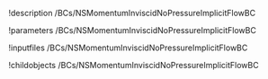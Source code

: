 !description /BCs/NSMomentumInviscidNoPressureImplicitFlowBC

!parameters /BCs/NSMomentumInviscidNoPressureImplicitFlowBC

!inputfiles /BCs/NSMomentumInviscidNoPressureImplicitFlowBC

!childobjects /BCs/NSMomentumInviscidNoPressureImplicitFlowBC
